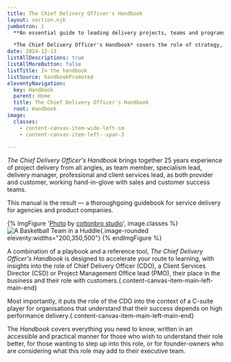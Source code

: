 ```yaml
---
title: The Chief Delivery Officer's Handbook
layout: section.njk
jumbotron: |
  **An essential guide to leading delivery projects, teams and programs for agencies, client service businesses and SaaS product companies, with insights and guidance for professional services directors, client services directors, and other delivery principal roles.**

  *The Chief Delivery Officer's Handbook* covers the role of strategy, management and leadership for project delivery for clients within the expectations of ambitious organisations. It also covers how the CDO fits in the context of the c-suite, supporting internal and external stakeholders.{.smaller .margin-block-start-vlg}
date: 2024-12-13
listAllDescriptions: true
listAllMoreButton: false
listTitle: In the handbook
listSource: handbookPromoted
eleventyNavigation:
  key: Handbook
  parent: Home
  title: The Chief Delivery Officer's Handbook
  root: Handbook
image:
  classes:
    - content-canvas-item-wide-left-sm
    - content-canvas-item-left--span-3
  
---
```


*The Chief Delivery Officer's Handbook* brings together 25 years experience of project delivery from all angles, as team member, specialism lead, delivery manager, professional and client services lead, as both provider and customer, working hand-in-glove with sales and customer success teams.

This manual is the result — a thoroughgoing guidebook for service delivery for agencies and product companies.

{% ImgFigure '<a href="https://www.pexels.com/photo/a-basketball-team-in-a-huddle-6767008/" target="_blank" rel="noopener nofollow ugc">Photo</a> by <a href="https://www.pexels.com/@cottonbro/" target="_blank" rel="noopener nofollow ugc">cottonbro studio</a>', image.classes %}
![A Basketball Team in a Huddle](/public/images/source/pexels-cottonbro-6767008.jpg ){.image-rounded eleventy:widths="200,350,500"}
{% endImgFigure %}

A combination of a playbook and a reference tool, *The Chief Delivery Officer's Handbook* is designed to accelerate your route to learning, with insights into the role of Chief Delivery Officer (CDO), a Client Services Director (CSD) or Project Management Office lead (PMO), their place in the business and their role with customers.{.content-canvas-item-main-left-main-end}

Most importantly, it puts the role of the CDO into the context of a C-suite player for organisations that understand that their success depends on high performance delivery.{.content-canvas-item-main-left-main-end}

The *Handbook* covers everything you need to know, written in an accessible and practical manner for those who wish to understand their role better, for those wanting to step up into this role, or for founder-owners who are considering what this role may add to their executive team.
